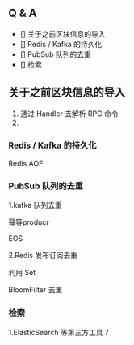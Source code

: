 ## Q & A

- [] 关于之前区块信息的导入
- [] Redis / Kafka 的持久化
- [] PubSub 队列的去重
- [] 检索

## 关于之前区块信息的导入

1. 通过 Handler 去解析 RPC 命令
2. 

### Redis / Kafka 的持久化

Redis AOF

### PubSub 队列的去重

1.kafka 队列去重

幂等producr

EOS

2.Redis 发布订阅去重

利用 Set

BloomFilter 去重

### 检索

1.ElasticSearch 等第三方工具？